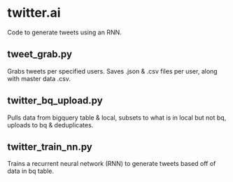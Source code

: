 # twitter.ai
Code to generate tweets using an RNN.

## tweet_grab.py
Grabs tweets per specified users. Saves .json & .csv files per user, along with master data .csv.

## twitter_bq_upload.py
Pulls data from bigquery table & local, subsets to what is in local but not bq, uploads to bq & deduplicates.

## twitter_train_nn.py
Trains a recurrent neural network (RNN) to generate tweets based off of data in bq table.
